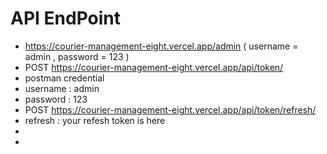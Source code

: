 # API EndPoint
- https://courier-management-eight.vercel.app/admin     ( username = admin , password = 123 )
- POST https://courier-management-eight.vercel.app/api/token/
- postman credential
- username : admin
- password : 123
- POST https://courier-management-eight.vercel.app/api/token/refresh/
-  refresh : your refesh token is here
- 
- 
 
  

